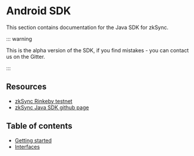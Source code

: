 # Android SDK

This section contains documentation for the Java SDK for zkSync.

::: warning

This is the alpha version of the SDK, if you find mistakes - you can contact us on the Gitter.

:::

## Resources

- [zkSync Rinkeby testnet](https://rinkeby.zksync.io)
- [zkSync Java SDK github page](https://github.com/zksync-sdk/zksync-java)

## Table of contents

- [Getting started](tutorial.md)
- [Interfaces](interfaces.md)

